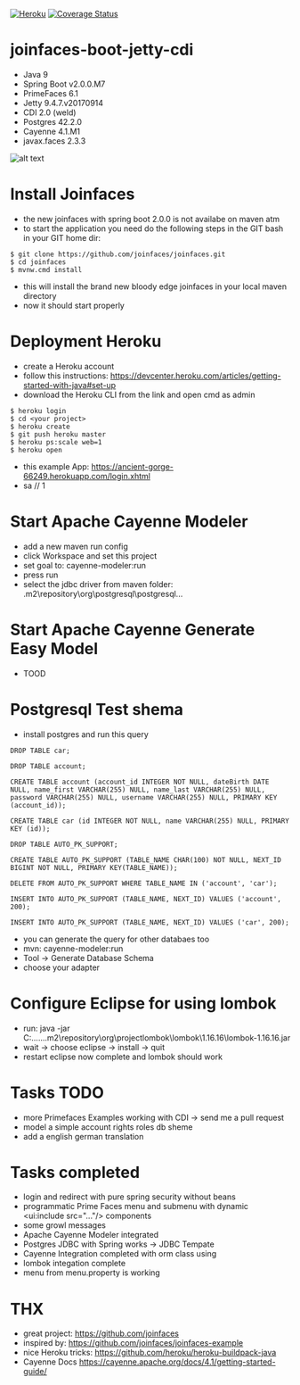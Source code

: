 [![Heroku](https://heroku-badge.herokuapp.com/?app=ancient-gorge-66249)](https://ancient-gorge-66249.herokuapp.com/login.xhtml)
[![Coverage Status](https://coveralls.io/repos/github/Philmasteryeah/joinfaces-boot-jetty-cdi/badge.svg?branch=master)](https://coveralls.io/github/Philmasteryeah/joinfaces-boot-jetty-cdi?branch=master)

# joinfaces-boot-jetty-cdi
- Java 9
- Spring Boot v2.0.0.M7
- PrimeFaces 6.1
- Jetty 9.4.7.v20170914 
- CDI 2.0 (weld)
- Postgres 42.2.0
- Cayenne 4.1.M1
- javax.faces 2.3.3

![alt text](https://abload.de/img/joinfaces_boot19swo.png)

# Install Joinfaces
- the new joinfaces with spring boot 2.0.0 is not availabe on maven atm
- to start the application you need do the following steps in the GIT bash in your GIT home dir:
```
$ git clone https://github.com/joinfaces/joinfaces.git
$ cd joinfaces
$ mvnw.cmd install
```
- this will install the brand new bloody edge joinfaces in your local maven directory
- now it should start properly
 
# Deployment Heroku
- create a Heroku account
- follow this instructions: https://devcenter.heroku.com/articles/getting-started-with-java#set-up
- download the Heroku CLI from the link and open cmd as admin
```
$ heroku login
$ cd <your project>
$ heroku create
$ git push heroku master
$ heroku ps:scale web=1
$ heroku open
```
- this example App: https://ancient-gorge-66249.herokuapp.com/login.xhtml
- sa // 1

# Start Apache Cayenne Modeler
- add a new maven run config
- click Workspace and set this project
- set goal to: cayenne-modeler:run
- press run
- select the jdbc driver from maven folder: .m2\repository\org\postgresql\postgresql\...

# Start Apache Cayenne Generate Easy Model
- TOOD

# Postgresql Test shema
- install postgres and run this query
```
DROP TABLE car;

DROP TABLE account;

CREATE TABLE account (account_id INTEGER NOT NULL, dateBirth DATE NULL, name_first VARCHAR(255) NULL, name_last VARCHAR(255) NULL, password VARCHAR(255) NULL, username VARCHAR(255) NULL, PRIMARY KEY (account_id));

CREATE TABLE car (id INTEGER NOT NULL, name VARCHAR(255) NULL, PRIMARY KEY (id));

DROP TABLE AUTO_PK_SUPPORT;

CREATE TABLE AUTO_PK_SUPPORT (TABLE_NAME CHAR(100) NOT NULL, NEXT_ID BIGINT NOT NULL, PRIMARY KEY(TABLE_NAME));

DELETE FROM AUTO_PK_SUPPORT WHERE TABLE_NAME IN ('account', 'car');

INSERT INTO AUTO_PK_SUPPORT (TABLE_NAME, NEXT_ID) VALUES ('account', 200);

INSERT INTO AUTO_PK_SUPPORT (TABLE_NAME, NEXT_ID) VALUES ('car', 200);

````
- you can generate the query for other databaes too
- mvn: cayenne-modeler:run
- Tool -> Generate Database Schema
- choose your adapter

# Configure Eclipse for using lombok
- run: java -jar C:\...\...\.m2\repository\org\projectlombok\lombok\1.16.16\lombok-1.16.16.jar
- wait -> choose eclipse -> install -> quit
- restart eclipse now complete and lombok should work

# Tasks TODO
- more Primefaces Examples working with CDI -> send me a pull request
- model a simple account rights roles db sheme
- add a english german translation

# Tasks completed
- login and redirect with pure spring security without beans 
- programmatic Prime Faces menu and submenu with dynamic <ui:include src="..."/> components 
- some growl messages
- Apache Cayenne Modeler integrated
- Postgres JDBC with Spring works -> JDBC Tempate
- Cayenne Integration completed with orm class using
- lombok integation complete
- menu from menu.property is working

# THX
- great project: https://github.com/joinfaces
- inspired by: https://github.com/joinfaces/joinfaces-example
- nice Heroku tricks: https://github.com/heroku/heroku-buildpack-java
- Cayenne Docs https://cayenne.apache.org/docs/4.1/getting-started-guide/ 
